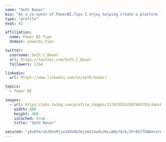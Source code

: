 ```yaml
---
name: "Seth Bauer"
bio: "As a co-owner of PowerBI.Tips I enjoy helping create a platform for new and advanced users alike to learn and expand their skills and get the most out of Power BI."
type: "profile"
heat: 42

affiliation:
  name: Power BI Tips
  domain: powerbi.tips

twitter:
  username: Seth_C_Bauer
  url: https://twitter.com/Seth_C_Bauer
  followers: 1764

linkedin:
  url: https://www.linkedin.com/in/seth-bauer/

topics:
  - Power BI

images:
  - url: https://pbs.twimg.com/profile_images/1176155552587681793/4aUcPKoe_400x400.jpg
    width: 400
    height: 400
    isCached: true
    title: "Seth Bauer"

secured: "y4v0Yd/iKJ9nnMjyx1XXV8UZmjoU2JzwduJKLvAWyfd/b/JF+8GffEBDesor84/1QEJZVcRclmhpzjzR1ShfhN0hwGY6BXJV/UJTOp3aoj1PqGKIWKNDCWeITix2qlFtSKSq6Fayi+CqNZY5gjc7cMHuRL+b8JM0rs8sTwqhQDVTzLuXvkOr6Zb7BAffoyP1cWFIh1B3hg8dDnQvSHT/iLCNtw2LHrHU2mXjMZdDZs98m9vYLFemDRtO5HZZeGQhBAMicMygtPyFkBY6bF8v4uWNBUjx/IzeolZKV3Z57b3XMoSICB+Kxl8Bsa2iYr5/8LaHbJz2vxZ3Lakt92gCcJZ0LJptP2+MNHauY+LYqLRny++7JWN+3HjQKGaOm1TuVJ7LZI//HqcWskJpbIo7VmL3scwUgZWqB8JmH36lb7E=;fkSIQeIyMLti9bcYBRoczQ=="
---
```


